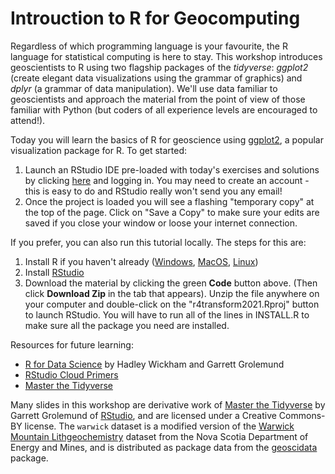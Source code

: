 
# Introuction to R for Geocomputing

Regardless of which programming language is your favourite, the R language for statistical computing is here to stay. This workshop introduces geoscientists to R using two flagship packages of the *tidyverse*: *ggplot2* (create elegant data visualizations using the grammar of graphics) and *dplyr* (a grammar of data manipulation). We'll use data familiar to geoscientists and approach the material from the point of view of those familiar with Python (but coders of all experience levels are encouraged to attend!).

Today you will learn the basics of R for geoscience using [ggplot2](https://ggplot2.tidyverse.org/), a popular visualization package for R. To get started:

1. Launch an RStudio IDE pre-loaded with today's exercises and solutions by clicking [here](https://rstudio.cloud/project/2472192) and logging in. You may need to create an account - this is easy to do and RStudio really won't send you any email!
2. Once the project is loaded you will see a flashing "temporary copy" at the top of the page. Click on "Save a Copy" to make sure your edits are saved if you close your window or loose your internet connection.

If you prefer, you can also run this tutorial locally. The steps for this are:

1. Install R if you haven't already ([Windows](https://cloud.r-project.org/bin/windows/), [MacOS](https://cloud.r-project.org/bin/macosx/), [Linux](https://cloud.r-project.org/bin/linux/))
2. Install [RStudio](https://www.rstudio.com/products/rstudio/download/#download)
3. Download the material by clicking the green __Code__ button above. (Then click __Download Zip__ in the tab that appears). Unzip the file anywhere on your computer and double-click on the "r4transform2021.Rproj" button to launch RStudio. You will have to run all of the lines in INSTALL.R to make sure all the package you need are installed.

Resources for future learning:

- [R for Data Science](http://r4ds.had.co.nz) by Hadley Wickham and Garrett Grolemund
- [RStudio Cloud Primers](https://rstudio.cloud/learn/primers)
- [Master the Tidyverse](https://github.com/rstudio-education/master-the-tidyverse)

Many slides in this workshop are derivative work of [Master the Tidyverse](https://github.com/rstudio-education/master-the-tidyverse) by Garrett Grolemund of [RStudio](https://rstudio.com), and are licensed under a Creative Commons-BY license. The `warwick` dataset is a modified version of the [Warwick Mountain Lithgeochemistry](https://novascotia.ca/natr/meb/download/dp505dds.asp) dataset from the Nova Scotia Department of Energy and Mines, and is distributed as package data from the [geoscidata](https://github.com/paleolimbot/geoscidata) package.
